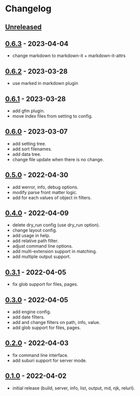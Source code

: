 
# Changelog

## [Unreleased]

## [0.6.3] - 2023-04-04

- change markdown to markdown-it + markdown-it-attrs

## [0.6.2] - 2023-03-28

- use marked in markdown plugin

## [0.6.1] - 2023-03-28

- add gfm plugin.
- move index files from setting to config.

## [0.6.0] - 2023-03-07

- add setting tree.
- add sort filenames.
- add data tree.
- change file update when there is no change.

## [0.5.0] - 2022-04-30

- add werror, info, debug options.
- modify parse front matter logic.
- add for each values of object in filters.

## [0.4.0] - 2022-04-09

- delete dry_run config (use dry_run option).
- change layout config.
- add usage in help.
- add relative path filter.
- adjust command line options.
- add multi-extension support in matching.
- add multiple output support.

## [0.3.1] - 2022-04-05

- fix glob support for files, pages.

## [0.3.0] - 2022-04-05

- add engine config.
- add date filters.
- add and change filters on path, info, value.
- add glob support for files, pages.

## [0.2.0] - 2022-04-03

- fix command line interface.
- add suburi support for server mode.

## [0.1.0] - 2022-04-02

- initial release (build, server, info, list, output, md, njk, relurl).

[Unreleased]: https://github.com/ankys/homura_deno/compare/v0.6.3...HEAD
[0.6.3]: https://github.com/ankys/homura_deno/compare/v0.6.2...v0.6.3
[0.6.2]: https://github.com/ankys/homura_deno/compare/v0.6.1...v0.6.2
[0.6.1]: https://github.com/ankys/homura_deno/compare/v0.6.0...v0.6.1
[0.6.0]: https://github.com/ankys/homura_deno/compare/v0.5.0...v0.6.0
[0.5.0]: https://github.com/ankys/homura_deno/compare/v0.4.0...v0.5.0
[0.4.0]: https://github.com/ankys/homura_deno/compare/v0.3.1...v0.4.0
[0.3.1]: https://github.com/ankys/homura_deno/compare/v0.3.0...v0.3.1
[0.3.0]: https://github.com/ankys/homura_deno/compare/v0.2.0...v0.3.0
[0.2.0]: https://github.com/ankys/homura_deno/compare/v0.1.0...v0.2.0
[0.1.0]: https://github.com/ankys/homura_deno/releases/tag/v0.1.0
